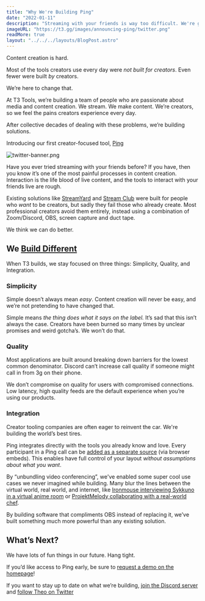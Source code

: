 ```yaml
---
title: "Why We're Building Ping"
date: "2022-01-11"
description: "Streaming with your friends is way too difficult. We're going to fix it. What if Zoom was built for streamers? 🤔"
imageURL: "https://t3.gg/images/announcing-ping/twitter.png"
readMore: true
layout: "../../../layouts/BlogPost.astro"
---
```


Content creation is hard.

Most of the tools creators use every day were _not built for creators_. Even fewer were built _by_ creators.

We’re here to change that.

At T3 Tools, we’re building a team of people who are passionate about media and content creation. We stream. We make content. We’re creators, so we feel the pains creators experience every day.

After collective decades of dealing with these problems, we’re building solutions.

Introducing our first creator-focused tool, [Ping](https://ping.t3.gg)

![twitter-banner.png](/images/announcing-ping/twitter.png)

Have you ever tried streaming with your friends before? If you have, then you know it’s one of the most painful processes in content creation. Interaction is the life blood of live content, and the tools to interact with your friends live are rough.

Existing solutions like [StreamYard](https://streamyard.com/) and [Stream Club](https://www.stream.club/) were built for people who _want_ to be creators, but sadly they fail those who already create. Most professional creators avoid them entirely, instead using a combination of Zoom/Discord, OBS, screen capture and duct tape.

We think we can do better.

## We [Build Different](https://www.youtube.com/watch?v=EtbkbEiV7vs)

When T3 builds, we stay focused on three things: Simplicity, Quality, and Integration.

### Simplicity

Simple doesn’t always mean _easy_. Content creation will never be easy, and we’re not pretending to have changed that.

Simple means _the thing does what it says on the label._ It’s sad that this isn’t always the case. Creators have been burned so many times by unclear promises and weird gotcha’s. We won’t do that.

### Quality

Most applications are built around breaking down barriers for the lowest common denominator. Discord can’t increase call quality if someone might call in from 3g on their phone.

We don’t compromise on quality for users with compromised connections. Low latency, high quality feeds are the default experience when you’re using our products.

### Integration

Creator tooling companies are often eager to reinvent the car. We're building the world’s best tires.

Ping integrates directly with the tools you already know and love. Every participant in a Ping call can be [added as a separate source](https://ping.t3.gg/info/help) (via browser embeds). This enables have full control of your layout _without assumptions about what you want_.

By “unbundling video conferencing”, we've enabled some super cool use cases we never imagined while building. Many blur the lines between the virtual world, real world, and internet, like [Ironmouse interviewing Sykkuno in a virtual anime room](https://www.youtube.com/watch?v=VlmBYFNnZ84) or [ProjektMelody collaborating with a real-world chef](https://clips.twitch.tv/ColorfulMotionlessEggplantYouDontSay-xc0PKPFGp_UB3s-K).

By building software that compliments OBS instead of replacing it, we’ve built something much more powerful than any existing solution.

## What’s Next?

We have lots of fun things in our future. Hang tight.

If you’d like access to Ping early, be sure to [request a demo on the homepage](https://ping.t3.gg)!

If you want to stay up to date on what we’re building, [join the Discord server](https://discord.gg/geqK8VEdSb) and [follow Theo on Twitter](https://twitter.com/t3dotgg)
